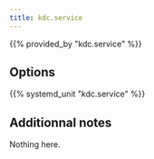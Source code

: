 ```yaml
---
title: kdc.service
---
```


{{% provided_by "kdc.service" %}}

## Options

{{% systemd_unit "kdc.service" %}}

## Additionnal notes

Nothing here.